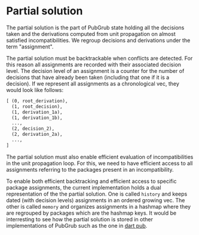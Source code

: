 # Partial solution

The partial solution is the part of PubGrub state holding all the decisions
taken and the derivations computed from unit propagation on almost satisfied
incompatibilities. We regroup decisions and derivations under the term
"assignment".

The partial solution must be backtrackable when conflicts are detected. For this
reason all assignments are recorded with their associated decision level. The
decision level of an assignment is a counter for the number of decisions that
have already been taken (including that one if it is a decision). If we
represent all assignments as a chronological vec, they would look like follows:

```txt
[ (0, root_derivation),
  (1, root_decision),
  (1, derivation_1a),
  (1, derivation_1b),
  ...,
  (2, decision_2),
  (2, derivation_2a),
  ...,
]
```

The partial solution must also enable efficient evaluation of incompatibilities
in the unit propagation loop. For this, we need to have efficient access to all
assignments referring to the packages present in an incompatibility.

To enable both efficient backtracking and efficient access to specific package
assignments, the current implementation holds a dual representation of the the
partial solution. One is called `history` and keeps dated (with decision levels)
assignments in an ordered growing vec. The other is called `memory` and
organizes assignments in a hashmap where they are regrouped by packages which
are the hashmap keys. It would be interresting to see how the partial solution
is stored in other implementations of PubGrub such as the one in [dart
pub][pub].

[pub]: https://github.com/dart-lang/pub

